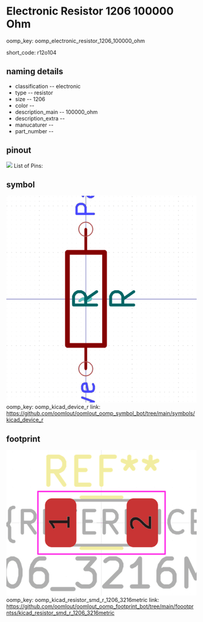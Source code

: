 # Electronic Resistor 1206 100000 Ohm
oomp_key: oomp_electronic_resistor_1206_100000_ohm  

short_code: r12o104
## naming details
* classification -- electronic
* type -- resistor
* size -- 1206
* color -- 
* description_main -- 100000_ohm
* description_extra -- 
* manucaturer -- 
* part_number -- 
## pinout
![](working_pinout_600.png)
List of Pins:

## symbol

![](symbol/0/working/working_600.png)
oomp_key: oomp_kicad_device_r
link: https://github.com/oomlout/oomlout_oomp_symbol_bot/tree/main/symbols/kicad_device_r


## footprint

![](footprint/0/working/working_600.png)
oomp_key: oomp_kicad_resistor_smd_r_1206_3216metric
link: https://github.com/oomlout/oomlout_oomp_footprint_bot/tree/main/foootprntss/kicad_resistor_smd_r_1206_3216metric
